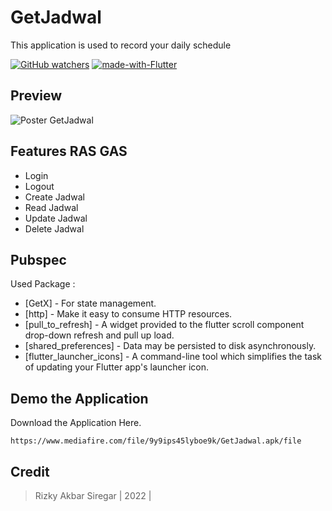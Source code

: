 # GetJadwal

This application is used to record your daily schedule

[![GitHub watchers](https://badgen.net/github/watchers/KYKY62/)](https://github.com/KYKY62/uas_pbwd/watchers/) [![made-with-Flutter](https://img.shields.io/badge/Made%20with-Flutter-1f425f.svg)](https://flutter.dev/)

## Preview

![Poster GetJadwal](https://user-images.githubusercontent.com/77371920/212296702-cee5aa8e-a987-418d-bd27-9793462cdaa8.png)

## Features RAS GAS

- Login
- Logout
- Create Jadwal
- Read Jadwal
- Update Jadwal
- Delete Jadwal

## Pubspec

Used Package :

- [GetX] - For state management.
- [http] - Make it easy to consume HTTP resources.
- [pull_to_refresh] - A widget provided to the flutter scroll component drop-down refresh and pull up load.
- [shared_preferences] - Data may be persisted to disk asynchronously.
- [flutter_launcher_icons] - A command-line tool which simplifies the task of updating your Flutter app's launcher icon.

## Demo the Application

Download the Application Here.

```
https://www.mediafire.com/file/9y9ips45lyboe9k/GetJadwal.apk/file
```

## Credit

> Rizky Akbar Siregar | 2022 |
